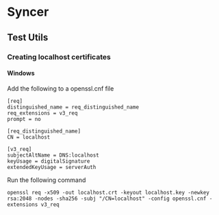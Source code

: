 # Syncer

## Test Utils

### Creating localhost certificates

#### Windows

Add the following to a openssl.cnf file

```
[req]
distinguished_name = req_distinguished_name
req_extensions = v3_req
prompt = no

[req_distinguished_name]
CN = localhost

[v3_req]
subjectAltName = DNS:localhost
keyUsage = digitalSignature
extendedKeyUsage = serverAuth
```

Run the following command

```
openssl req -x509 -out localhost.crt -keyout localhost.key -newkey rsa:2048 -nodes -sha256 -subj "/CN=localhost" -config openssl.cnf -extensions v3_req
```
